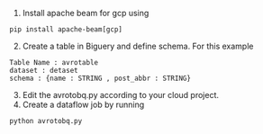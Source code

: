 1. Install apache beam for gcp using 
```
pip install apache-beam[gcp]
```
2. Create a table in Biguery and define schema. For this example 
```
Table Name : avrotable
dataset : detaset
schema : {name : STRING , post_abbr : STRING}
```
3. Edit the avrotobq.py according to your cloud project. 
4. Create a dataflow job by running 
```
python avrotobq.py
```
